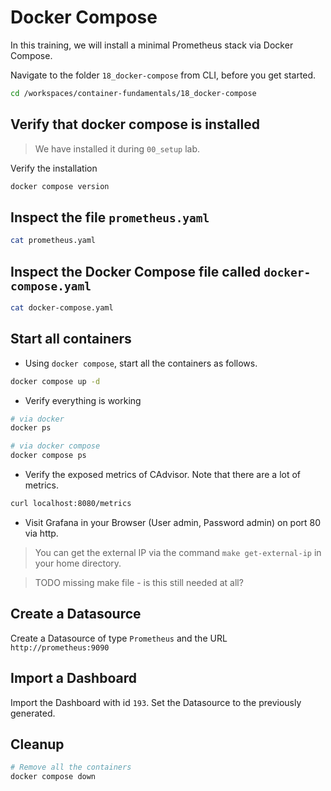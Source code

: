 # Docker Compose

In this training, we will install a minimal Prometheus stack via Docker Compose.

Navigate to the folder `18_docker-compose` from CLI, before you get started.

```bash
cd /workspaces/container-fundamentals/18_docker-compose
```

## Verify that docker compose is installed

>We have installed it during `00_setup` lab.

Verify the installation

```bash
docker compose version
```

## Inspect the file `prometheus.yaml`

```bash
cat prometheus.yaml
```

## Inspect the Docker Compose file called `docker-compose.yaml`

```bash
cat docker-compose.yaml
```

## Start all containers

* Using `docker compose`, start all the containers as follows.

```bash
docker compose up -d
```

* Verify everything is working

```bash
# via docker
docker ps

# via docker compose
docker compose ps
```

* Verify the exposed metrics of CAdvisor. Note that there are a lot of metrics.

```bash
curl localhost:8080/metrics
```

* Visit Grafana in your Browser (User admin, Password admin) on port 80 via http.

>You can get the external IP via the command `make get-external-ip` in your home directory.

> TODO missing make file - is this still needed at all?

## Create a Datasource

Create a Datasource of type `Prometheus` and the URL `http://prometheus:9090`

## Import a Dashboard

Import the Dashboard with id `193`. Set the Datasource to the previously generated.

## Cleanup

```bash
# Remove all the containers
docker compose down
```
